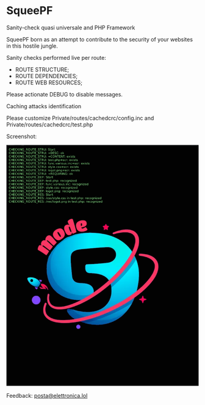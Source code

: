 # SqueePF
Sanity-check quasi universale and PHP Framework

SqueePF born as an attempt to contribute to the security of your websites in this hostile jungle.

Sanity checks performed live per route:
- ROUTE STRUCTURE;
- ROUTE DEPENDENCIES;
- ROUTE WEB RESOURCES;

Please actionate DEBUG to disable messages.

Caching attacks identification

Please customize
Private/routes/cachedcrc/config.inc
and
Private/routes/cachedcrc/test.php

Screenshot:

![SqueePF in action #1](/Public/res/screenshot1.png)<br>

Feedback: posta@elettronica.lol
